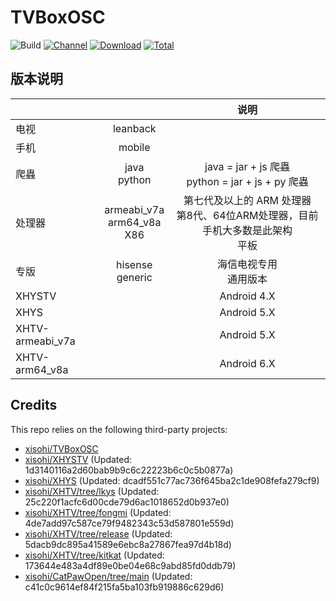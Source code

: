 # TVBoxOSC

![Build](https://shields.io/github/actions/workflow/status/xisohi/TVBoxOSC/test.yml?branch=master&logo=github&label=Build)
[![Channel](https://img.shields.io/badge/Follow-Gitee-blue.svg?logo=Gitee)](https://gitee.com/xisohi/XHYSosc/releases)
[![Download](https://img.shields.io/github/v/release/xisohi/TVBoxOSC?color=orange&logoColor=orange&label=Download&logo=DocuSign)](https://github.com/xisohi/TVBoxOSC/releases/latest) 
[![Total](https://shields.io/github/downloads/xisohi/TVBoxOSC/total?logo=Bookmeter&label=Counts&logoColor=yellow&color=yellow)](https://github.com/xisohi/TVBoxOSC/releases)

## 版本说明


|                  |                                   |                          说明                           |
|------------------|:---------------------------------:|:-----------------------------------------------------:|
|        电视        |             leanback              |                                                       |
|        手机        |              mobile               |                                                       |
|        爬蟲        |          java<br/>python          | java = jar + js 爬蟲     <br/>python = jar + js + py 爬蟲 |
|       处理器        | armeabi_v7a<br/>arm64_v8a<br/>X86 | 第七代及以上的 ARM 处理器<br/>第8代、64位ARM处理器，目前手机大多数是此架构<br/>平板  |
|        专版        |        hisense<br/>generic        |                    海信电视专用<br/>通用版本                    |
|      XHYSTV      |                                   |                      Android 4.X                      |
|       XHYS       |                                   |                      Android 5.X                      |
| XHTV-armeabi_v7a |                                   |                      Android 5.X                      |
|  XHTV-arm64_v8a  |                                   |                      Android 6.X                      |

## Credits
This repo relies on the following third-party projects:
- [xisohi/TVBoxOSC](https://github.com/xisohi/TVBoxOSC)
- [xisohi/XHYSTV](https://github.com/xisohi/XHYSTV) (Updated: 1d3140116a2d60bab9b9c6c22223b6c0c5b0877a)
- [xisohi/XHYS](https://github.com/xisohi/XHYS) (Updated: dcadf551c77ac736f645ba2c1de908fefa279cf9)
- [xisohi/XHTV/tree/lkys](https://github.com/xisohi/XHTV/tree/lkys) (Updated: 25c220f1acfc6d00cde79d6ac1018652d0b937e0)
- [xisohi/XHTV/tree/fongmi](https://github.com/xisohi/XHTV/tree/fongmi) (Updated: 4de7add97c587ce79f9482343c53d587801e559d)
- [xisohi/XHTV/tree/release](https://github.com/xisohi/XHTV/tree/release) (Updated: 5dacb9dc895a41589e6ebc8a27867fea97d4b18d)
- [xisohi/XHTV/tree/kitkat](https://github.com/xisohi/XHTV/tree/kitkat) (Updated: 173644e483a4df89e0be04e68c9abd85fd0ddb79)
- [xisohi/CatPawOpen/tree/main](https://github.com/xisohi/CatPawOpen/tree/main) (Updated: c41c0c9614ef84f215fa5ba103fb919886c629d6)
